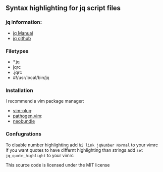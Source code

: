 ## Syntax highlighting for jq script files

### jq information:
- [jq Manual](https://stedolan.github.io/jq/manual/)
- [jq github](https://github.com/stedolan/jq)

### Filetypes
- *.jq
- jqrc
- .jqrc
- #!/usr/local/bin/jq


### Installation

I recommend a vim package manager:
- [vim-plug](https://github.com/junegunn/vim-plug):
- [pathogen.vim](https://github.com/tpope/vim-pathogen):
- [neobundle](https://github.com/Shougo/neobundle.vim)

### Confugrations

To disable number highlighting add `hi link jqNumber Normal` to your vimrc
If you want quotes to have differnt highlighting than strings add `set jq_quote_highlight` to your vimrc

This source code is licensed under the MIT license

